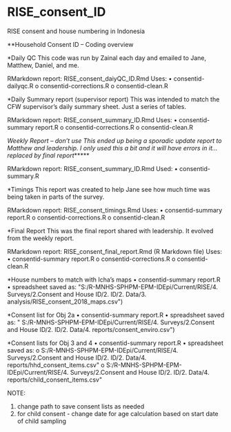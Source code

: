 # RISE_consent_ID
RISE consent and house numbering in Indonesia

**Household Consent ID – Coding overview

*Daily QC
This code was run by Zainal each day and emailed to Jane, Matthew, Daniel, and me.

RMarkdown report: RISE_consent_daiyQC_ID.Rmd
Uses:
•	consentid-dailyqc.R
o	consentid-corrections.R
o	consentid-clean.R

*Daily Summary report (supervisor report)
This was intended to match the CFW supervisor’s daily summary sheet. Just a series of tables.
	
RMarkdown report: RISE_consent_summary_ID.Rmd
Uses: 
•	consentid-summary report.R
o	consentid-corrections.R
o	consentid-clean.R
 

*Weekly Report – don’t use
This ended up being a sporadic update report to Matthew and leadership. I only used this a bit and it will have errors in it… replaced by final report******

RMarkdown report: RISE_consent_summary_ID.Rmd
Used:
•	consentid-summary.R

*Timings
This report was created to help Jane see how much time was being taken in parts of the survey.

RMarkdown report: RISE_consent_timings.Rmd
Uses:
•	consentid-summary report.R
o	consentid-corrections.R
o	consentid-clean.R

*Final Report
This was the final report shared with leadership. It evolved from the weekly report.

RMarkdown report: RISE_consent_final_report.Rmd (R Markdown file)
Uses:
•	consentid-summary report.R
o	consentid-corrections.R
o	consentid-clean.R

*House numbers to match with Icha’s maps
•	consentid-summary report.R
•	spreadsheet saved as: "S:/R-MNHS-SPHPM-EPM-IDEpi/Current/RISE/4. Surveys/2.Consent and House ID/2. ID/2. Data/3. analysis/RISE_consent_2018_maps.csv")

*Consent list for Obj 2a
•	consentid-summary report.R
•	spreadsheet saved as: " S:/R-MNHS-SPHPM-EPM-IDEpi/Current/RISE/4. Surveys/2.Consent and House ID/2. ID/2. Data/4. reports/consent_enviro.csv")

*Consent lists for Obj 3 and 4
•	consentid-summary report.R
•	spreadsheet saved as:
o	S:/R-MNHS-SPHPM-EPM-IDEpi/Current/RISE/4. Surveys/2.Consent and House ID/2. ID/2. Data/4. reports/hhd_consent_items.csv"
o	S:/R-MNHS-SPHPM-EPM-IDEpi/Current/RISE/4. Surveys/2.Consent and House ID/2. ID/2. Data/4. reports/child_consent_items.csv"

NOTE: 
1) change path to save consent lists as needed
2) for child consent - change date for age calculation based on start date of child sampling

